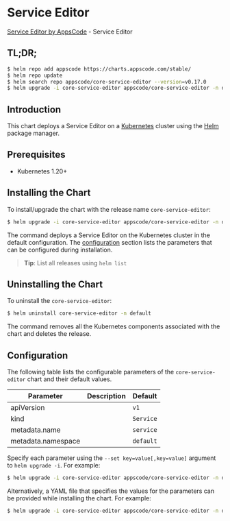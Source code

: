 # Service Editor

[Service Editor by AppsCode](https://appscode.com) - Service Editor

## TL;DR;

```bash
$ helm repo add appscode https://charts.appscode.com/stable/
$ helm repo update
$ helm search repo appscode/core-service-editor --version=v0.17.0
$ helm upgrade -i core-service-editor appscode/core-service-editor -n default --create-namespace --version=v0.17.0
```

## Introduction

This chart deploys a Service Editor on a [Kubernetes](http://kubernetes.io) cluster using the [Helm](https://helm.sh) package manager.

## Prerequisites

- Kubernetes 1.20+

## Installing the Chart

To install/upgrade the chart with the release name `core-service-editor`:

```bash
$ helm upgrade -i core-service-editor appscode/core-service-editor -n default --create-namespace --version=v0.17.0
```

The command deploys a Service Editor on the Kubernetes cluster in the default configuration. The [configuration](#configuration) section lists the parameters that can be configured during installation.

> **Tip**: List all releases using `helm list`

## Uninstalling the Chart

To uninstall the `core-service-editor`:

```bash
$ helm uninstall core-service-editor -n default
```

The command removes all the Kubernetes components associated with the chart and deletes the release.

## Configuration

The following table lists the configurable parameters of the `core-service-editor` chart and their default values.

|     Parameter      | Description |       Default        |
|--------------------|-------------|----------------------|
| apiVersion         |             | <code>v1</code>      |
| kind               |             | <code>Service</code> |
| metadata.name      |             | <code>service</code> |
| metadata.namespace |             | <code>default</code> |


Specify each parameter using the `--set key=value[,key=value]` argument to `helm upgrade -i`. For example:

```bash
$ helm upgrade -i core-service-editor appscode/core-service-editor -n default --create-namespace --version=v0.17.0 --set apiVersion=v1
```

Alternatively, a YAML file that specifies the values for the parameters can be provided while
installing the chart. For example:

```bash
$ helm upgrade -i core-service-editor appscode/core-service-editor -n default --create-namespace --version=v0.17.0 --values values.yaml
```
